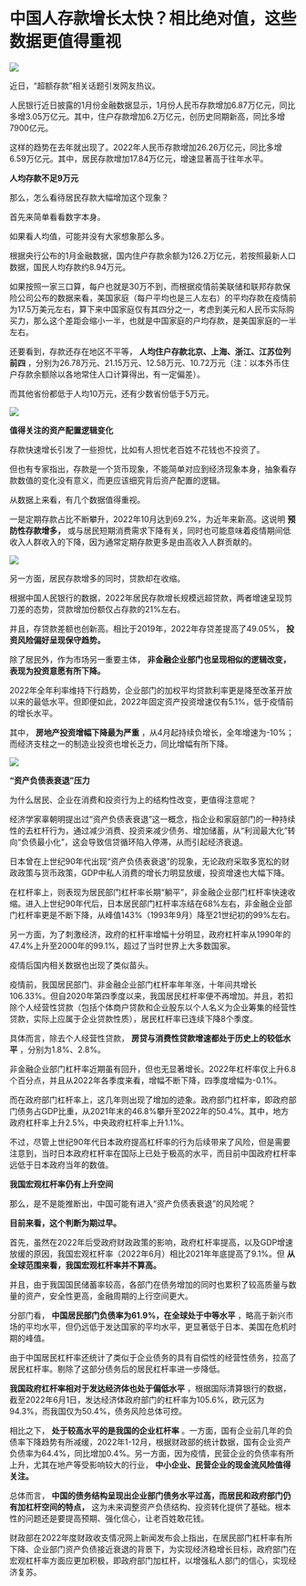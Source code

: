 # 中国人存款增长太快？相比绝对值，这些数据更值得重视

![](https://inews.gtimg.com/newsapp_bt/0/15678382117/1000)

近日，“超额存款”相关话题引发网友热议。

人民银行近日披露的1月份金融数据显示，1月份人民币存款增加6.87万亿元，同比多增3.05万亿元。其中，住户存款增加6.2万亿元，创历史同期新高，同比多增7900亿元。

这样的趋势在去年就出现了。2022年人民币存款增加26.26万亿元，同比多增6.59万亿元。其中，居民存款增加17.84万亿元，增速显著高于往年水平。

**人均存款不足9万元**

那么，怎么看待居民存款大幅增加这个现象？

首先来简单看看数字本身。

如果看人均值，可能并没有大家想象那么多。

根据央行公布的1月金融数据，国内住户存款余额为126.2万亿元，若按照最新人口数据，国民人均存款约8.94万元。

如果按照一家三口算，每户也就是30万不到，而根据疫情前美联储和联邦存款保险公司公布的数据来看，美国家庭（每户平均也是三人左右）的平均存款在疫情前为17.5万美元左右，算下来中国家庭仅有其四分之一，考虑到美元和人民币实际购买力，那么这个差距会缩小一半，也就是中国家庭的户均存款，是美国家庭的一半左右。

还要看到，存款还存在地区不平等， **人均住户存款北京、上海、浙江、江苏位列前四**
，分别为26.78万元、21.15万元、12.58万元、10.72万元（注：以本外币住户存款余额除以各地常住人口计算得出，有一定偏差）。

而其他省份都低于人均10万元，还有少数省份低于5万元。

![](https://inews.gtimg.com/newsapp_bt/0/15678382121/1000)

**值得关注的资产配置逻辑变化**

存款快速增长引发了一些担忧，比如有人担忧老百姓不花钱也不投资了。

但也有专家指出，存款是一个货币现象，不能简单对应到经济现象本身，抽象看存款数值的变化没有意义，而更应该细究背后资产配置的逻辑。

从数据上来看，有几个数据值得重视。

一是定期存款占比不断攀升，2022年10月达到69.2%，为近年来新高。这说明 **预防性存款增多，**
或与居民短期消费需求下降有关，同时也可能意味着疫情期间低收入人群收入的下降，因为通常定期存款更多是由高收入人群贡献的。

![](https://inews.gtimg.com/newsapp_bt/0/15678382123/1000)

另一方面，居民存款增多的同时，贷款却在收缩。

根据中国人民银行的数据，2022年居民存款增长规模远超贷款，两者增速呈现剪刀差的态势，贷款增加份额仅占存款的21%左右。

并且，存贷款差额也创新高。相比于2019年，2022年存贷差提高了49.05%， **投资风险偏好呈现保守趋势。**

除了居民外，作为市场另一重要主体， **非金融企业部门也呈现相似的逻辑改变，表现为投资意愿有所下降。**

2022年全年利率维持下行趋势，企业部门的加权平均贷款利率更是降至改革开放以来的最低水平。但即便如此，2022年固定资产投资增速仅有5.1%，低于疫情前的增长水平。

其中， **房地产投资增幅下降最为严重** ，从4月起持续负增长，全年增速为-10%；而经济支柱之一的制造业投资也增长乏力，同比增幅有所下降。

![](https://inews.gtimg.com/newsapp_bt/0/15678382129/1000)

**“资产负债表衰退”压力**

为什么居民、企业在消费和投资行为上的结构性改变，更值得注意呢？

经济学家辜朝明提出过“资产负债表衰退”这一概念，指企业和家庭部门的一种持续性的去杠杆行为，通过减少消费、投资来减少债务、增加储蓄，从“利润最大化”转向“负债最小化”，这会导致信贷循环陷入停滞，从而引起经济衰退。

日本曾在上世纪90年代出现“资产负债表衰退”的现象，无论政府采取多宽松的财政政策与货币政策，GDP中私人消费的增长力明显放缓，投资增速也大幅下降。

在杠杆率上，则表现为居民部门杠杆率长期“躺平”，非金融企业部门杠杆率快速收缩。进入上世纪90年代后，日本居民部门杠杆率冻结在68%左右，非金融企业部门杠杆率更是不断下降，从峰值143%（1993年9月）降至21世纪初的99%左右。

另一方面，为了刺激经济，政府的杠杆率增幅十分明显，政府杠杆率从1990年的47.4%上升至2000年的99.1%，超过了当时世界上大多数国家。

疫情后国内相关数据也出现了类似苗头。

疫情前，我国居民部门、非金融企业部门杠杆率年年涨，十年间共增长106.33%。但自2020年第四季度以来，我国居民杠杆率便不再增加。并且，若扣除个人经营性贷款（包括个体商户贷款和企业股东以个人名义为企业筹集的经营性贷款，实际上应属于企业贷款性质），居民杠杆率已连续下降8个季度。

具体而言，除去个人经营性贷款， **房贷与消费性贷款增速都处于历史上的较低水平** ，分别为1.8%、2.8%。

非金融企业部门杠杆率近期虽有回升，但也无显著增长。2022年杠杆率仅上升6.8个百分点，并且从2022年各季度来看，增幅不断下降，四季度增幅为-0.1%。

而在政府部门杠杆率上，这几年则出现了增加的迹象。政府部门杠杆率，即政府部门债务占GDP比重，从2021年末的46.8%攀升至2022年的50.4%。其中，地方政府杠杆率上升2.5%，中央政府杠杆率上升1.1%。

不过，尽管上世纪90年代日本政府提高杠杆率的行为后续带来了风险，但是需要注意到，当时日本政府杠杆率在国际上已处于极高的水平，而目前中国政府杠杆率远低于日本政府当年的数值。

**我国宏观杠杆率仍有上升空间**

那么，是不是能推断出，中国可能有进入“资产负债表衰退”的风险呢？

**目前来看，这个判断为期过早。**

首先，虽然在2022年后受政府财政政策的影响，政府杠杆率提高，以及GDP增速放缓的原因，我国宏观杠杆率（2022年6月）相比2021年年底提高了9.1%。但
**从全球范围来看，我国宏观杠杆率并不算高。**

并且，由于我国国民储蓄率较高，各部门在债务增加的同时也累积了较高质量与数量的资产，安全性更高，金融周期的上行空间更大。

分部门看， **中国居民部门负债率为61.9%，在全球处于中等水平**
，略高于新兴市场的平均水平，但仍远低于发达国家的平均水平，更显著低于日本、美国在危机时期的峰值。

由于中国居民杠杆率还统计了类似于企业债务的具有自偿性的经营性债务，拉高了居民杠杆率。剔除了这部分债务后的居民杠杆率进一步降低。

**我国政府杠杆率相对于发达经济体也处于偏低水平**
，根据国际清算银行的数据，截至2022年6月1日，发达经济体政府部门的杠杆率为105.6%，欧元区为94.3%，而我国仅为50.4%，债务风险总体可控。

相比之下， **处于较高水平的是我国的企业杠杆率**
。一方面，国有企业前几年的负债率下降趋势有所减缓，2022年1-12月，根据财政部的统计数据，国有企业资产负债率为64.4%，同比增加0.4%。另一方面，因为疫情，民营企业的负债率有所上升，尤其在地产等受影响较大的行业，
**中小企业、民营企业的现金流风险值得关注。**

总体而言， **中国的债务结构呈现出企业部门债务水平过高，而居民和政府部门仍有加杠杆空间的特点，**
这为未来调整资产负债结构、投资转化提供了基础。根本性的问题还是要提高预期、强化信心，让老百姓敢花钱。

财政部在2022年度财政收支情况网上新闻发布会上指出，在居民部门杠杆率有所下降、企业部门资产负债接近衰退的背景下，为实现经济稳增长目标，政府部门在宏观杠杆率方面应更加积极，即政府部门加杠杆，以增强私人部门的信心，实现经济复苏。

